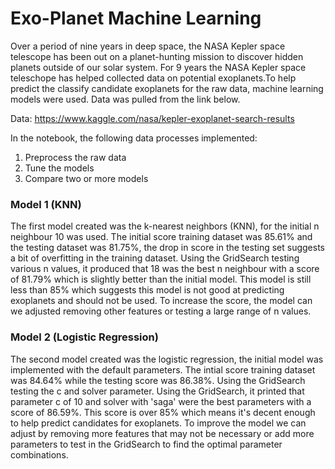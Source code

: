 # Exo-Planet Machine Learning

Over a period of nine years in deep space, the NASA Kepler space telescope has been out on a planet-hunting mission to discover hidden planets outside of our solar system.
For 9 years the NASA Kepler space teleschope has helped collected data on potential exoplanets.To help predict the classify candidate exoplanets for the raw data, machine learning models were used. Data was pulled from the link below.

Data: https://www.kaggle.com/nasa/kepler-exoplanet-search-results

In the notebook, the following data processes implemented:

1. Preprocess the raw data <br>
2. Tune the models <br>
3. Compare two or more models <br>

### Model 1 (KNN)
The first model created was the k-nearest neighbors (KNN), for the initial n neighbour 10 was used. The initial score training dataset was 85.61% and the testing dataset was 81.75%, the drop in score in the testing set suggests a bit of overfitting in the training dataset. Using the GridSearch testing various n values, it produced that 18 was the best n neighbour with a score of 81.79% which is slightly better than the initial model. This model is still less than 85% which suggests this model is not good at predicting exoplanets and should not be used. To increase the score, the model can we adjusted removing other features or testing a large range of n values.

### Model 2 (Logistic Regression)
The second model created was the logistic regression, the initial model was implemented with the default parameters. The intial score training dataset was 84.64% while the testing score was 86.38%. Using the GridSearch testing the c and solver parameter. Using the GridSearch, it printed that parameter c of 10 and solver with 'saga' were the best parameters with a score of 86.59%. This score is over 85% which means it's decent enough to help predict candidates for exoplanets. To improve the model we can adjust by removing more features that may not be necessary or add more parameters to test in the GridSearch to find the optimal parameter combinations.
